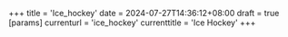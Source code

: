 +++
title = 'Ice_hockey'
date = 2024-07-27T14:36:12+08:00
draft = true
[params]
  currenturl = 'ice_hockey'
  currenttitle = 'Ice Hockey'
+++
